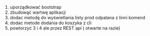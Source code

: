 1. uporządkować bootstrap
2. zbudowąć wartwę aplikacji 
3. dodac metodę do wyświetlania listy prod odpalana z linni komend
4. dodac metode dodania do koszyka z cli
5. powtorzyć 3 i 4 ale przez REST api ( otwarte na razie)